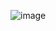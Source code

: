 ![image](https://github.com/harshalzate/Email_Spam_Classifier/assets/81850231/d2669227-c66a-42e3-b410-1b01e1014dcf)

